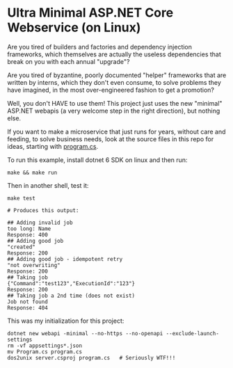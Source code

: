 # Ultra Minimal ASP.NET Core Webservice (on Linux)

Are you tired of builders and factories and dependency injection frameworks,
which themselves are actually the useless dependencies that break on you with
each annual "upgrade"?

Are you tired of byzantine, poorly documented "helper" frameworks that are
written by interns, which they don't even consume, to solve problems they have
imagined, in the most over-engineered fashion to get a promotion?

Well, you don't HAVE to use them!  This project just uses the new "minimal"
ASP.NET webapis (a very welcome step in the right direction), but nothing else.

If you want to make a microservice that just runs for years, without care and
feeding, to solve business needs, look at the source files in this repo for
ideas, starting with [program.cs](program.cs).

To run this example, install dotnet 6 SDK on linux and then run:

```
make && make run
```

Then in another shell, test it:

```
make test

# Produces this output:

## Adding invalid job
too long: Name
Response: 400
## Adding good job
"created"
Response: 200
## Adding good job - idempotent retry
"not overwriting"
Response: 200
## Taking job
{"Command":"test123","ExecutionId":"123"}
Response: 200
## Taking job a 2nd time (does not exist)
Job not found
Response: 404
```


This was my initialization for this project:

```
dotnet new webapi -minimal --no-https --no-openapi --exclude-launch-settings
rm -vf appsettings*.json
mv Program.cs program.cs
dos2unix server.csproj program.cs   # Seriously WTF!!!
```

